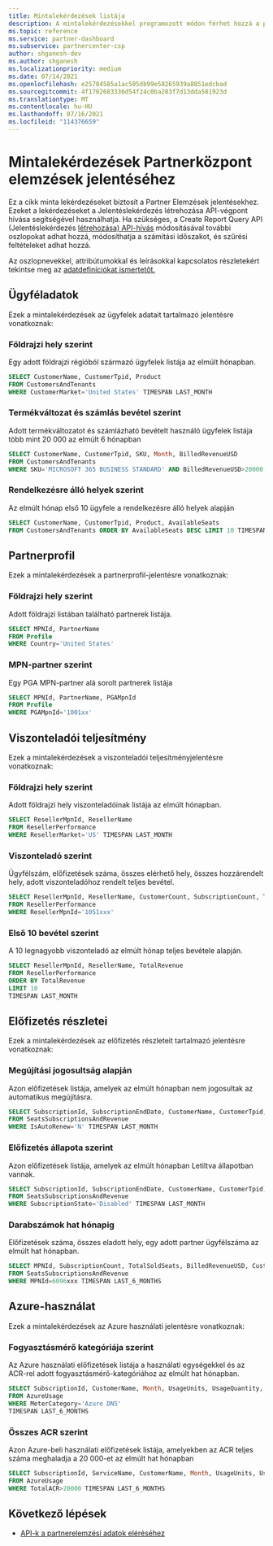 ```yaml
---
title: Mintalekérdezések listája
description: A mintalekérdezésekkel programozott módon férhet hozzá a partnerelemzési adatokhoz.
ms.topic: reference
ms.service: partner-dashboard
ms.subservice: partnercenter-csp
author: shganesh-dev
ms.author: shganesh
ms.localizationpriority: medium
ms.date: 07/14/2021
ms.openlocfilehash: e25784585a1ac505db99e58265939a8851edcbad
ms.sourcegitcommit: 4f1702683336d54f24c0ba283f7d13dda581923d
ms.translationtype: MT
ms.contentlocale: hu-HU
ms.lasthandoff: 07/16/2021
ms.locfileid: "114376659"
---
```

# <a name="sample-queries-for-partner-center-insights-report"></a>Mintalekérdezések Partnerközpont elemzések jelentéséhez

Ez a cikk minta lekérdezéseket biztosít a Partner Elemzések jelentésekhez. Ezeket a lekérdezéseket a Jelentéslekérdezés létrehozása API-végpont hívása segítségével használhatja. Ha szükséges, a Create Report Query API (Jelentéslekérdezés [létrehozása) API-hívás](insights-programmatic-access-paradigm.md#create-report-query-api) módosításával további oszlopokat adhat hozzá, módosíthatja a számítási időszakot, és szűrési feltételeket adhat hozzá.

Az oszlopnevekkel, attribútumokkal és leírásokkal kapcsolatos részletekért tekintse meg az [adatdefiníciókat ismertetőt.](insights-data-definitions.md)

## <a name="customer-details"></a>Ügyféladatok

Ezek a mintalekérdezések az ügyfelek adatait tartalmazó jelentésre vonatkoznak:

### <a name="by-geography"></a>Földrajzi hely szerint

Egy adott földrajzi régióból származó ügyfelek listája az elmúlt hónapban.

```sql
SELECT CustomerName, CustomerTpid, Product 
FROM CustomersAndTenants 
WHERE CustomerMarket='United States' TIMESPAN LAST_MONTH
```

### <a name="by-sku-and-billed-revenue"></a>Termékváltozat és számlás bevétel szerint

Adott termékváltozatot és számlázható bevételt használó ügyfelek listája több mint 20 000 az elmúlt 6 hónapban

```sql
SELECT CustomerName, CustomerTpid, SKU, Month, BilledRevenueUSD 
FROM CustomersAndTenants 
WHERE SKU='MICROSOFT 365 BUSINESS STANDARD' AND BilledRevenueUSD>20000 TIMESPAN LAST_6_MONTHS
```

### <a name="by-available-seats"></a>Rendelkezésre álló helyek szerint

Az elmúlt hónap első 10 ügyfele a rendelkezésre álló helyek alapján

```sql
SELECT CustomerName, CustomerTpid, Product, AvailableSeats 
FROM CustomersAndTenants ORDER BY AvailableSeats DESC LIMIT 10 TIMESPAN LAST_MONTH
```

## <a name="partner-profile"></a>Partnerprofil

Ezek a mintalekérdezések a partnerprofil-jelentésre vonatkoznak:

### <a name="by-geography"></a>Földrajzi hely szerint

Adott földrajzi listában található partnerek listája.

```sql
SELECT MPNId, PartnerName 
FROM Profile 
WHERE Country='United States'
```

### <a name="by-mpn-partner"></a>MPN-partner szerint

Egy PGA MPN-partner alá sorolt partnerek listája

```sql
SELECT MPNId, PartnerName, PGAMpnId 
FROM Profile 
WHERE PGAMpnId='1001xx'
```

## <a name="reseller-performance"></a>Viszonteladói teljesítmény

Ezek a mintalekérdezések a viszonteladói teljesítményjelentésre vonatkoznak:

### <a name="by-geography"></a>Földrajzi hely szerint

Adott földrajzi hely viszonteladóinak listája az elmúlt hónapban.

```sql
SELECT ResellerMpnId, ResellerName 
FROM ResellerPerformance 
WHERE ResellerMarket='US' TIMESPAN LAST_MONTH
```

### <a name="by-reseller"></a>Viszonteladó szerint

Ügyfélszám, előfizetések száma, összes elérhető hely, összes hozzárendelt hely, adott viszonteladóhoz rendelt teljes bevétel.

```sql
SELECT ResellerMpnId, ResellerName, CustomerCount, SubscriptionCount, TotalAvailableSeats, TotalAssignedSeats, TotalRevenue 
FROM ResellerPerformance 
WHERE ResellerMpnId='1051xxx'
```

### <a name="top-10-by-revenue"></a>Első 10 bevétel szerint

A 10 legnagyobb viszonteladó az elmúlt hónap teljes bevétele alapján.

```sql
SELECT ResellerMpnId, ResellerName, TotalRevenue 
FROM ResellerPerformance 
ORDER BY TotalRevenue 
LIMIT 10 
TIMESPAN LAST_MONTH
```

## <a name="subscription-details"></a>Előfizetés részletei

Ezek a mintalekérdezések az előfizetés részleteit tartalmazó jelentésre vonatkoznak:

### <a name="by-renewal-eligibility"></a>Megújítási jogosultság alapján

Azon előfizetések listája, amelyek az elmúlt hónapban nem jogosultak az automatikus megújításra.

```sql
SELECT SubscriptionId, SubscriptionEndDate, CustomerName, CustomerTpid, Product 
FROM SeatsSubscriptionsAndRevenue 
WHERE IsAutoRenew='N' TIMESPAN LAST_MONTH
```

### <a name="by-subscription-state"></a>Előfizetés állapota szerint

Azon előfizetések listája, amelyek az elmúlt hónapban Letiltva állapotban vannak.

```sql
SELECT SubscriptionId, SubscriptionEndDate, CustomerName, CustomerTpid, Product 
FROM SeatsSubscriptionsAndRevenue 
WHERE SubscriptionState='Disabled' TIMESPAN LAST_MONTH
```

### <a name="counts-for-six-months"></a>Darabszámok hat hónapig

Előfizetések száma, összes eladott hely, egy adott partner ügyfélszáma az elmúlt hat hónapban.

```sql
SELECT MPNId, SubscriptionCount, TotalSoldSeats, BilledRevenueUSD, CustomerCount 
FROM SeatsSubscriptionsAndRevenue 
WHERE MPNId=6096xxx TIMESPAN LAST_6_MONTHS
```

## <a name="azure-usage"></a>Azure-használat

Ezek a mintalekérdezések az Azure használati jelentésre vonatkoznak:

### <a name="by-meter-category"></a>Fogyasztásmérő kategóriája szerint

Az Azure használati előfizetések listája a használati egységekkel és az ACR-rel adott fogyasztásmérő-kategóriához az elmúlt hat hónapban.

```sql
SELECT SubscriptionId, CustomerName, Month, UsageUnits, UsageQuantity, TotalACR 
FROM AzureUsage 
WHERE MeterCategory='Azure DNS' 
TIMESPAN LAST_6_MONTHS
```

### <a name="by-total-acr"></a>Összes ACR szerint

Azon Azure-beli használati előfizetések listája, amelyekben az ACR teljes száma meghaladja a 20 000-et az elmúlt hat hónapban

```sql
SELECT SubscriptionId, ServiceName, CustomerName, Month, UsageUnits, UsageQuantity, TotalACR 
FROM AzureUsage 
WHERE TotalACR>20000 TIMESPAN LAST_6_MONTHS
```

## <a name="next-steps"></a>Következő lépések

- [API-k a partnerelemzési adatok eléréséhez](insights-programmatic-analytics-available-api.md)